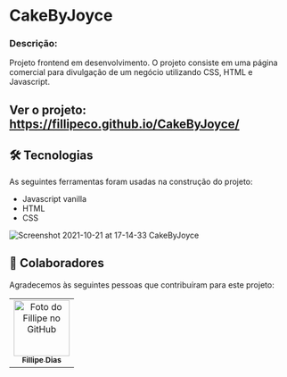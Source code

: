 # CakeByJoyce

### Descrição:
Projeto frontend em desenvolvimento. O projeto consiste em uma página comercial para divulgação de um negócio utilizando CSS, HTML e Javascript.

## Ver o projeto: https://fillipeco.github.io/CakeByJoyce/

<h2 id="tecnologias"> 🛠 Tecnologias </h2>

As seguintes ferramentas foram usadas na construção do projeto:

* Javascript vanilla
* HTML
* CSS

![Screenshot 2021-10-21 at 17-14-33 CakeByJoyce](https://user-images.githubusercontent.com/87552890/138350385-ffcf1015-1f1f-4a39-8cdb-723c4d9f698b.png)

## 🤝 Colaboradores

Agradecemos às seguintes pessoas que contribuíram para este projeto:

<table>
  <tr>
    <td align="center">
      <a href="https://github.com/FillipeCO">
        <img src="https://avatars.githubusercontent.com/u/87552890?v=4" width="100px;" alt="Foto do Fillipe no GitHub"/><br>
        <sub>
          <b>Fillipe Dias</b>
        </sub>
      </a>
    </td>
     </tr>
</table>
